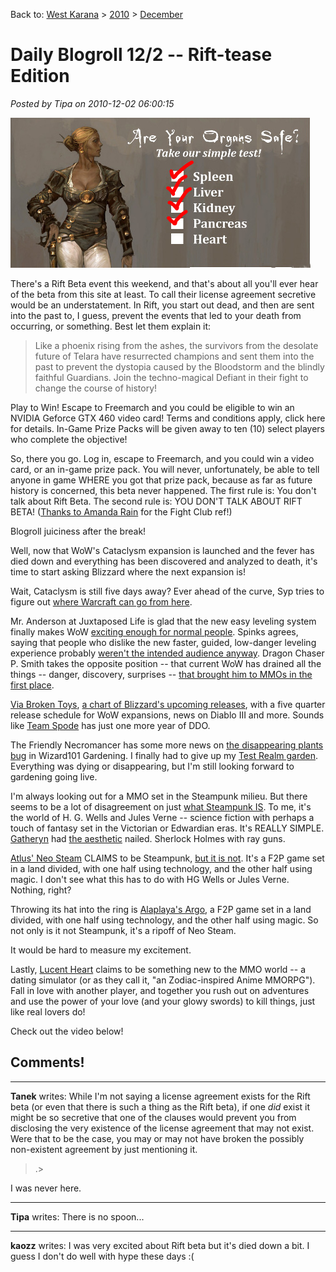 Back to: [West Karana](/posts/westkarana.md) > [2010](/posts/2010/westkarana.md) > [December](./westkarana.md)
# Daily Blogroll 12/2 -- Rift-tease Edition

*Posted by Tipa on 2010-12-02 06:00:15*

![](../../../uploads/2010/12/ca23-full.jpg "Rift test")

There's a Rift Beta event this weekend, and that's about all you'll ever hear of the beta from this site at least. To call their license agreement secretive would be an understatement. In Rift, you start out dead, and then are sent into the past to, I guess, prevent the events that led to your death from occurring, or something. Best let them explain it:


> Like a phoenix rising from the ashes, the survivors from the desolate future of Telara have resurrected champions and sent them into the past to prevent the dystopia caused by the Bloodstorm and the blindly faithful Guardians. Join the techno-magical Defiant in their fight to change the course of history!

Play to Win! Escape to Freemarch and you could be eligible to win an NVIDIA Geforce GTX 460 video card! Terms and conditions apply, click here for details. In-Game Prize Packs will be given away to ten (10) select players who complete the objective!



So, there you go. Log in, escape to Freemarch, and you could win a video card, or an in-game prize pack. You will never, unfortunately, be able to tell anyone in game WHERE you got that prize pack, because as far as future history is concerned, this beta never happened. The first rule is: You don't talk about Rift Beta. The second rule is: YOU DON'T TALK ABOUT RIFT BETA! ([Thanks to Amanda Rain](http://murren.wordpress.com/) for the Fight Club ref!)

Blogroll juiciness after the break!


Well, now that WoW's Cataclysm expansion is launched and the fever has died down and everything has been discovered and analyzed to death, it's time to start asking Blizzard where the next expansion is!

Wait, Cataclysm is still five days away? Ever ahead of the curve, Syp tries to figure out [where Warcraft can go from here](http://biobreak.wordpress.com/2010/12/01/where-can-world-of-warcraft-go-from-here/). 

Mr. Anderson at Juxtaposed Life is glad that the new easy leveling system finally makes WoW [exciting enough for normal people](http://www.xenopulse.com/blog/?p=968). Spinks agrees, saying that people who dislike the new faster, guided, low-danger leveling experience probably [weren't the intended audience anyway](http://spinksville.wordpress.com/2010/12/01/wow-the-new-levelling-experience/). Dragon Chaser P. Smith takes the opposite position -- that current WoW has drained all the things -- danger, discovery, surprises -- [that brought him to MMOs in the first place](http://dragonchasers.com/2010/12/01/in-defense-of-new-players/).

[Via Broken Toys](http://brokentoys.org/2010/12/01/blizzard-production-schedule-leaked-world-unsurprised-to-learn-of-12-more-expansion-packs-for-wow/?utm_source=feedburner&utm_medium=feed&utm_campaign=Feed:+BrokenToys+(Broken+Toys)), [a chart of Blizzard's upcoming releases](http://www.mmo-champion.com/content/2095-Blizzard-Product-Slate-Forum-Titles-Blizzcast-15-Blue-Posts), with a five quarter release schedule for WoW expansions, news on Diablo III and more. Sounds like [Team Spode](../../../index.php/tag/team-spode/) has just one more year of DDO.

The Friendly Necromancer has some more news on [the disappearing plants bug](http://thefriendlynecromancer.blogspot.com/2010/12/test-realm-disappearing-plants.html) in Wizard101 Gardening. I finally had to give up my [Test Realm garden](../../../index.php/tag/gardening/). Everything was dying or disappearing, but I'm still looking forward to gardening going live.

I'm always looking out for a MMO set in the Steampunk milieu. But there seems to be a lot of disagreement on just [what Steampunk IS](http://en.wikipedia.org/wiki/Steampunk). To me, it's the world of H. G. Wells and Jules Verne -- science fiction with perhaps a touch of fantasy set in the Victorian or Edwardian eras. It's REALLY SIMPLE. [Gatheryn](http://www.steampunktribune.com/2010/03/passing-of-gatheryn-steampunk-mmorpg.html) had [the aesthetic](../../../index.php/2009/09/26/checking-back-with-gatheryn/) nailed. Sherlock Holmes with ray guns.

[Atlus' Neo Steam](http://neosteam.atlusonline.com/) CLAIMS to be Steampunk, [but it is not](../../../index.php/2009/05/22/atlus-neosteam-first-impressions/). It's a F2P game set in a land divided, with one half using technology, and the other half using magic. I don't see what this has to do with HG Wells or Jules Verne. Nothing, right?

Throwing its hat into the ring is [Alaplaya's Argo](http://argo.en.alaplaya.net/), a F2P game set in a land divided, with one half using technology, and the other half using magic. So not only is it not Steampunk, it's a ripoff of Neo Steam.

It would be hard to measure my excitement.

Lastly, [Lucent Heart](http://www.lucentheart.com/teaser/default.aspx) claims to be something new to the MMO world -- a dating simulator (or as they call it, "an Zodiac-inspired Anime MMORPG"). Fall in love with another player, and together you rush out on adventures and use the power of your love (and your glowy swords) to kill things, just like real lovers do!

Check out the video below!



## Comments!

---

**Tanek** writes: While I'm not saying a license agreement exists for the Rift beta (or even that there is such a thing as the Rift beta), if one *did* exist it might be so secretive that one of the clauses would prevent you from disclosing the very existence of the license agreement that may not exist. Were that to be the case, you may or may not have broken the possibly non-existent agreement by just mentioning it.

>.>

I was never here.

---

**Tipa** writes: There is no spoon...

---

**kaozz** writes: I was very excited about Rift beta but it's died down a bit. I guess I don't do well with hype these days :(

